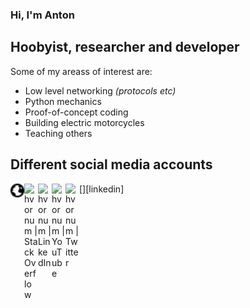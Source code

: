 ### Hi, I'm Anton

## Hoobyist, researcher and developer

Some of my areass of interest are:

 * Low level networking *(protocols etc)*
 * Python mechanics
 * Proof-of-concept coding
 * Building electric motorcycles
 * Teaching others

## Different social media accounts

[<img align="left" alt="hvornum.se" width="22px" src="https://raw.githubusercontent.com/iconic/open-iconic/master/svg/globe.svg" />][website]
[<img align="left" alt="hvornum | StackOverflow" width="22px" src="https://cdn.jsdelivr.net/npm/simple-icons@3.4.0/icons/stackoverflow.svg" />][stackoverflow]
[<img align="left" alt="hvornum | LinkedIn" width="22px" src="https://cdn.jsdelivr.net/npm/simple-icons@v3/icons/linkedin.svg" />][linkedin]
[<img align="left" alt="hvornum | YouTube" width="22px" src="https://cdn.jsdelivr.net/npm/simple-icons@v3/icons/youtube.svg" />][youtube]
[<img align="left" alt="hvornum | Twitter" width="22px" src="https://cdn.jsdelivr.net/npm/simple-icons@v3/icons/twitter.svg" />][twitter]

[website]: https://hvornum.se
[twitter]: https://twitter.com/luke_binwalker
[youtube]: https://youtube.com/hvornum
[stackoverflow]: https://stackoverflow.com/story/hvornum
